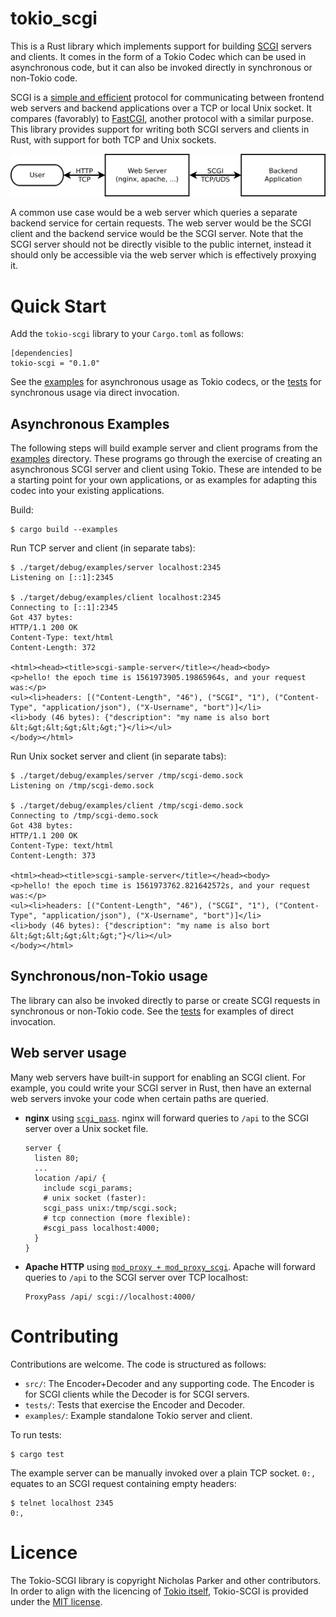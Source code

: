 # tokio_scgi

This is a Rust library which implements support for building [SCGI](https://python.ca/scgi/) servers and clients. It comes in the form of a Tokio Codec which can be used in asynchronous code, but it can also be invoked directly in synchronous or non-Tokio code.

SCGI is a [simple and efficient](http://python.ca/scgi/protocol.txt) protocol for communicating between frontend web servers and backend applications over a TCP or local Unix socket. It compares (favorably) to [FastCGI](https://en.wikipedia.org/wiki/FastCGI), another protocol with a similar purpose. This library provides support for writing both SCGI servers and clients in Rust, with support for both TCP and Unix sockets.

![user-webserver-scgiapp](diagram.png)

A common use case would be a web server which queries a separate backend service for certain requests. The web server would be the SCGI client and the backend service would be the SCGI server. Note that the SCGI server should not be directly visible to the public internet, instead it should only be accessible via the web server which is effectively proxying it.

# Quick Start

Add the `tokio-scgi` library to your `Cargo.toml` as follows:

```
[dependencies]
tokio-scgi = "0.1.0"
```

See the [examples](examples/) for asynchronous usage as Tokio codecs, or the [tests](tests/) for synchronous usage via direct invocation.

## Asynchronous Examples

The following steps will build example server and client programs from the [examples](examples/) directory. These programs go through the exercise of creating an asynchronous SCGI server and client using Tokio. These are intended to be a starting point for your own applications, or as examples for adapting this codec into your existing applications.

Build:
```
$ cargo build --examples
```

Run TCP server and client (in separate tabs):
```
$ ./target/debug/examples/server localhost:2345
Listening on [::1]:2345

$ ./target/debug/examples/client localhost:2345
Connecting to [::1]:2345
Got 437 bytes:
HTTP/1.1 200 OK
Content-Type: text/html
Content-Length: 372

<html><head><title>scgi-sample-server</title></head><body>
<p>hello! the epoch time is 1561973905.19865964s, and your request was:</p>
<ul><li>headers: [("Content-Length", "46"), ("SCGI", "1"), ("Content-Type", "application/json"), ("X-Username", "bort")]</li>
<li>body (46 bytes): {"description": "my name is also bort &lt;&gt;&lt;&gt;&lt;&gt;"}</li></ul>
</body></html>

```

Run Unix socket server and client (in separate tabs):
```
$ ./target/debug/examples/server /tmp/scgi-demo.sock
Listening on /tmp/scgi-demo.sock

$ ./target/debug/examples/client /tmp/scgi-demo.sock
Connecting to /tmp/scgi-demo.sock
Got 438 bytes:
HTTP/1.1 200 OK
Content-Type: text/html
Content-Length: 373

<html><head><title>scgi-sample-server</title></head><body>
<p>hello! the epoch time is 1561973762.821642572s, and your request was:</p>
<ul><li>headers: [("Content-Length", "46"), ("SCGI", "1"), ("Content-Type", "application/json"), ("X-Username", "bort")]</li>
<li>body (46 bytes): {"description": "my name is also bort &lt;&gt;&lt;&gt;&lt;&gt;"}</li></ul>
</body></html>
```

## Synchronous/non-Tokio usage

The library can also be invoked directly to parse or create SCGI requests in synchronous or non-Tokio code. See the [tests](tests/) for examples of direct invocation.

## Web server usage

Many web servers have built-in support for enabling an SCGI client. For example, you could write your SCGI server in Rust, then have an external web servers invoke your code when certain paths are queried.

- **nginx** using [`scgi_pass`](http://nginx.org/en/docs/http/ngx_http_scgi_module.html#scgi_pass). nginx will forward queries to `/api` to the SCGI server over a Unix socket file.
    ```
    server {
      listen 80;
      ...
      location /api/ {
        include scgi_params;
        # unix socket (faster):
        scgi_pass unix:/tmp/scgi.sock;
        # tcp connection (more flexible):
        #scgi_pass localhost:4000;
      }
    }
    ```

- **Apache HTTP** using [`mod_proxy + mod_proxy_scgi`](https://httpd.apache.org/docs/2.4/mod/mod_proxy_scgi.htm). Apache will forward queries to `/api` to the SCGI server over TCP localhost:
    ```
    ProxyPass /api/ scgi://localhost:4000/
    ```

# Contributing

Contributions are welcome. The code is structured as follows:

- `src/`: The Encoder+Decoder and any supporting code. The Encoder is for SCGI clients while the Decoder is for SCGI servers.
- `tests/`: Tests that exercise the Encoder and Decoder.
- `examples/`: Example standalone Tokio server and client.

To run tests:
```
$ cargo test
```

The example server can be manually invoked over a plain TCP socket. `0:,` equates to an SCGI request containing empty headers:
```
$ telnet localhost 2345
0:,
```

# Licence

The Tokio-SCGI library is copyright Nicholas Parker and other contributors. In order to align with the licencing of [Tokio itself](https://github.com/tokio-rs/tokio/blob/master/LICENSE), Tokio-SCGI is provided under the [MIT license](LICENCE.txt).
